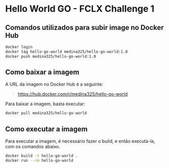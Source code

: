 # Hello World GO - FCLX Challenge 1

## Comandos utilizados para subir image no Docker Hub

```bash
docker login
docker tag hello-go-world medina325/hello-go-world:1.0
docker push medina325/hello-go-world:1.0
```

## Como baixar a imagem

A URL da imagem no Docker Hub é a seguinte:

> https://hub.docker.com/r/medina325/hello-go-world

Para baixar a imagem, basta executar:

```bash
docker pull medina325/hello-go-world
```

## Como executar a imagem
Para executar a imagem, é necessário fazer o build, e então executá-la, com os
comandos abaixo.

```bash
docker build -t hello-go-world .
docker run --rm hello-go-world
```
